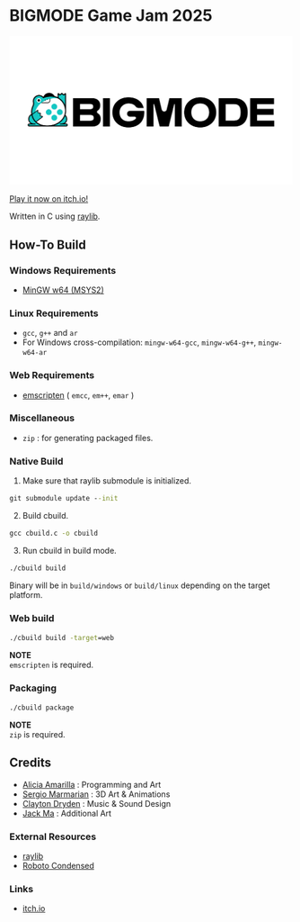 # BIGMODE Game Jam 2025

![BIGMODE Logo](./resources/textures/bigmode/logo-text.png)

[Play it now on itch.io!](https://smushy64.itch.io/bigmode-2025)

Written in C using [raylib](https://www.raylib.com/).

## How-To Build

### Windows Requirements
- [MinGW w64 (MSYS2)](https://www.msys2.org/)

### Linux Requirements
- `gcc`, `g++` and `ar`
- For Windows cross-compilation: `mingw-w64-gcc`, `mingw-w64-g++`, `mingw-w64-ar`

### Web Requirements
- [emscripten](https://emscripten.org/) ( `emcc`, `em++`, `emar` )

### Miscellaneous
- `zip` : for generating packaged files.

### Native Build

1) Make sure that raylib submodule is initialized.

```cmd
git submodule update --init
```

2) Build cbuild.

```cmd
gcc cbuild.c -o cbuild
```

3) Run cbuild in build mode.

```cmd
./cbuild build
```

Binary will be in `build/windows` or `build/linux` depending on the target platform.

### Web build

```cmd
./cbuild build -target=web
```

**NOTE**  
`emscripten` is required.

### Packaging

```cmd
./cbuild package
```

**NOTE**  
`zip` is required.

## Credits

- [Alicia Amarilla](https//github.com/smushy64)              : Programming and Art
- [Sergio Marmarian](https//www.artstation.com/ngontopology) : 3D Art & Animations
- [Clayton Dryden](https://soundcloud.com/claydryn)          : Music & Sound Design
- [Jack Ma](https://jackmatoons.carrd.co/)                   : Additional Art

### External Resources

- [raylib](https://www.raylib.com/)
- [Roboto Condensed](https://fonts.google.com/specimen/Roboto+Condensed)

### Links

- [itch.io](https://smushy64.itch.io/bigmode-2025)

